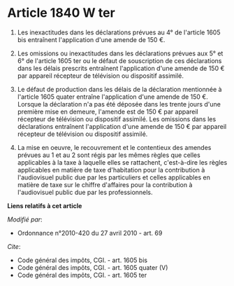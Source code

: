 # Article 1840 W ter

1. Les inexactitudes dans les déclarations prévues au 4° de l'article 1605 bis entraînent l'application d'une amende de 150
€. 

2. Les omissions ou inexactitudes dans les déclarations prévues aux 5° et 6° de l'article 1605 ter ou le défaut de
souscription de ces déclarations dans les délais prescrits entraînent l'application d'une amende de 150 € par appareil
récepteur de télévision ou dispositif assimilé. 

3. Le défaut de production dans les délais de la déclaration mentionnée à l'article 1605 quater entraîne l'application d'une
amende de 150 €. Lorsque la déclaration n'a pas été déposée dans les trente jours d'une première mise en demeure, l'amende
est de 150 € par appareil récepteur de télévision ou dispositif assimilé. Les omissions dans les déclarations entraînent
l'application d'une amende de 150 € par appareil récepteur de télévision ou dispositif assimilé. 

4. La mise en oeuvre, le recouvrement et le contentieux des amendes prévues au 1 et au 2 sont régis par les mêmes règles que
celles applicables à la taxe à laquelle elles se rattachent, c'est-à-dire les règles applicables en matière de taxe
d'habitation pour la contribution à l'audiovisuel public due par les particuliers et celles applicables en matière de taxe
sur le chiffre d'affaires pour la contribution à l'audiovisuel public due par les professionnels.

**Liens relatifs à cet article**

_Modifié par_:

  - Ordonnance n°2010-420  du 27 avril 2010 - art. 69

_Cite_:

  - Code général des impôts, CGI. - art. 1605 bis
  - Code général des impôts, CGI. - art. 1605 quater (V)
  - Code général des impôts, CGI. - art. 1605 ter

